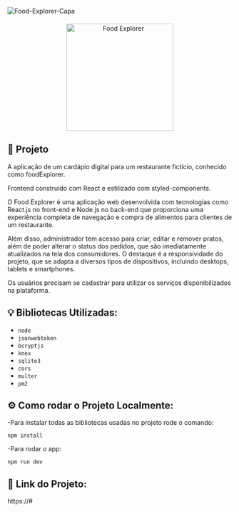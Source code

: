 ![Food-Explorer-Capa](https://github.com/Gkanawati/Food-Explorer-Frontend/assets/87530595/851f1d25-5316-4fee-9c11-1e44eabac7bd)

<p align="center" style='margin-top: 20px;'>
  <img alt="Food Explorer" width='240px' src="https://github.com/Gkanawati/Food-Explorer-Frontend/assets/87530595/b411f342-dee2-450b-8366-8c4738ab61ca" />
</p>

## 🚀 Projeto

A aplicação de um cardápio digital para um restaurante fictício, conhecido como foodExplorer.

Frontend construído com React e estilizado com styled-components.

O Food Explorer é uma aplicação web desenvolvida com tecnologias como React.js no front-end e Node.js no back-end que proporciona uma experiência completa de navegação e compra de alimentos para clientes de um restaurante.

Além disso,  administrador tem acesso para criar, editar e remover pratos, além de poder alterar o status dos pedidos, que são imediatamente atualizados na tela dos consumidores. O destaque é a responsividade do projeto, que se adapta a diversos tipos de dispositivos, incluindo desktops, tablets e smartphones.

Os usuários precisam se cadastrar para utilizar os serviços disponibilizados na plataforma.

## 💡 Bibliotecas Utilizadas:

- `node`
- `jsonwebtoken`
- `bcryptjs`
- `knex`
- `sqlite3`
- `cors`
- `multer`
- `pm2`

## ⚙️ Como rodar o Projeto Localmente:

-Para instalar todas as bibliotecas usadas no projeto rode o comando:

```
npm install
```

-Para rodar o app:

```
npm run dev
```

## 🔗 Link do Projeto:

https://#
